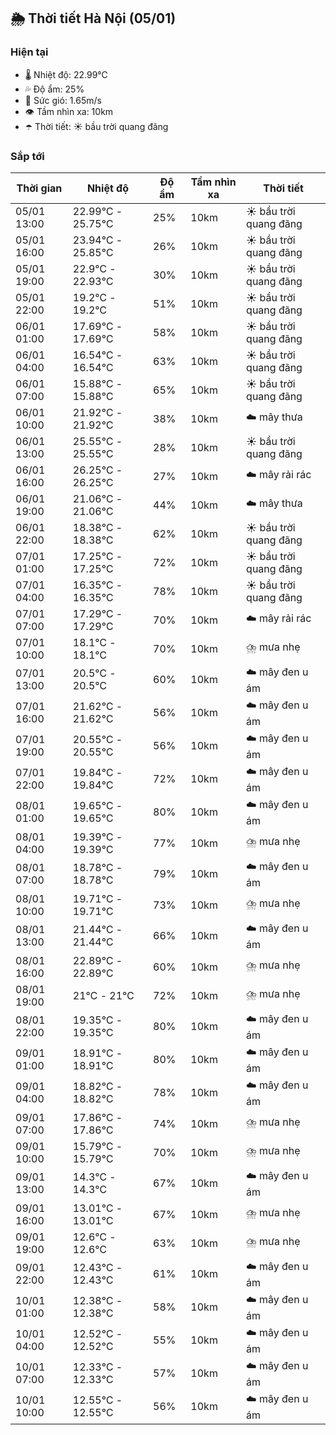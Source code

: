 ## 🌦️ Thời tiết Hà Nội (05/01)

### Hiện tại

- 🌡️ Nhiệt độ: 22.99℃
- 💦 Độ ẩm: 25%
- 💨 Sức gió: 1.65m/s
- 👁️ Tầm nhìn xa: 10km
- ☂️ Thời tiết: ☀️ bầu trời quang đãng

### Sắp tới

| Thời gian | Nhiệt độ | Độ ẩm | Tầm nhìn xa | Thời tiết |
| --- | --- | --- | --- | --- |
| 05/01 13:00 | 22.99℃ - 25.75℃ | 25% | 10km | ☀️ bầu trời quang đãng |
| 05/01 16:00 | 23.94℃ - 25.85℃ | 26% | 10km | ☀️ bầu trời quang đãng |
| 05/01 19:00 | 22.9℃ - 22.93℃ | 30% | 10km | ☀️ bầu trời quang đãng |
| 05/01 22:00 | 19.2℃ - 19.2℃ | 51% | 10km | ☀️ bầu trời quang đãng |
| 06/01 01:00 | 17.69℃ - 17.69℃ | 58% | 10km | ☀️ bầu trời quang đãng |
| 06/01 04:00 | 16.54℃ - 16.54℃ | 63% | 10km | ☀️ bầu trời quang đãng |
| 06/01 07:00 | 15.88℃ - 15.88℃ | 65% | 10km | ☀️ bầu trời quang đãng |
| 06/01 10:00 | 21.92℃ - 21.92℃ | 38% | 10km | ☁️ mây thưa |
| 06/01 13:00 | 25.55℃ - 25.55℃ | 28% | 10km | ☀️ bầu trời quang đãng |
| 06/01 16:00 | 26.25℃ - 26.25℃ | 27% | 10km | ☁️ mây rải rác |
| 06/01 19:00 | 21.06℃ - 21.06℃ | 44% | 10km | ☁️ mây thưa |
| 06/01 22:00 | 18.38℃ - 18.38℃ | 62% | 10km | ☀️ bầu trời quang đãng |
| 07/01 01:00 | 17.25℃ - 17.25℃ | 72% | 10km | ☀️ bầu trời quang đãng |
| 07/01 04:00 | 16.35℃ - 16.35℃ | 78% | 10km | ☀️ bầu trời quang đãng |
| 07/01 07:00 | 17.29℃ - 17.29℃ | 70% | 10km | ☁️ mây rải rác |
| 07/01 10:00 | 18.1℃ - 18.1℃ | 70% | 10km | ⛈️ mưa nhẹ |
| 07/01 13:00 | 20.5℃ - 20.5℃ | 60% | 10km | ☁️ mây đen u ám |
| 07/01 16:00 | 21.62℃ - 21.62℃ | 56% | 10km | ☁️ mây đen u ám |
| 07/01 19:00 | 20.55℃ - 20.55℃ | 56% | 10km | ☁️ mây đen u ám |
| 07/01 22:00 | 19.84℃ - 19.84℃ | 72% | 10km | ☁️ mây đen u ám |
| 08/01 01:00 | 19.65℃ - 19.65℃ | 80% | 10km | ☁️ mây đen u ám |
| 08/01 04:00 | 19.39℃ - 19.39℃ | 77% | 10km | ⛈️ mưa nhẹ |
| 08/01 07:00 | 18.78℃ - 18.78℃ | 79% | 10km | ☁️ mây đen u ám |
| 08/01 10:00 | 19.71℃ - 19.71℃ | 73% | 10km | ⛈️ mưa nhẹ |
| 08/01 13:00 | 21.44℃ - 21.44℃ | 66% | 10km | ☁️ mây đen u ám |
| 08/01 16:00 | 22.89℃ - 22.89℃ | 60% | 10km | ⛈️ mưa nhẹ |
| 08/01 19:00 | 21℃ - 21℃ | 72% | 10km | ⛈️ mưa nhẹ |
| 08/01 22:00 | 19.35℃ - 19.35℃ | 80% | 10km | ☁️ mây đen u ám |
| 09/01 01:00 | 18.91℃ - 18.91℃ | 80% | 10km | ☁️ mây đen u ám |
| 09/01 04:00 | 18.82℃ - 18.82℃ | 78% | 10km | ☁️ mây đen u ám |
| 09/01 07:00 | 17.86℃ - 17.86℃ | 74% | 10km | ⛈️ mưa nhẹ |
| 09/01 10:00 | 15.79℃ - 15.79℃ | 70% | 10km | ⛈️ mưa nhẹ |
| 09/01 13:00 | 14.3℃ - 14.3℃ | 67% | 10km | ☁️ mây đen u ám |
| 09/01 16:00 | 13.01℃ - 13.01℃ | 67% | 10km | ⛈️ mưa nhẹ |
| 09/01 19:00 | 12.6℃ - 12.6℃ | 63% | 10km | ⛈️ mưa nhẹ |
| 09/01 22:00 | 12.43℃ - 12.43℃ | 61% | 10km | ☁️ mây đen u ám |
| 10/01 01:00 | 12.38℃ - 12.38℃ | 58% | 10km | ☁️ mây đen u ám |
| 10/01 04:00 | 12.52℃ - 12.52℃ | 55% | 10km | ☁️ mây đen u ám |
| 10/01 07:00 | 12.33℃ - 12.33℃ | 57% | 10km | ☁️ mây đen u ám |
| 10/01 10:00 | 12.55℃ - 12.55℃ | 56% | 10km | ☁️ mây đen u ám |

